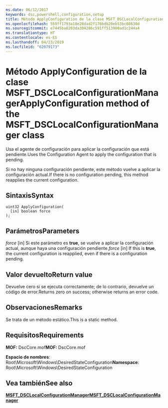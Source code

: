 ```yaml
---
ms.date: 06/12/2017
keywords: dsc,powershell,configuration,setup
title: Método ApplyConfiguration de la clase MSFT_DSCLocalConfigurationManager
ms.openlocfilehash: 559ff1793a18e28dad2f176bdb20eb53bc08630d
ms.sourcegitcommit: e7445ba8203da304286c591ff513900ad1c244a4
ms.translationtype: HT
ms.contentlocale: es-ES
ms.lasthandoff: 04/23/2019
ms.locfileid: "62079173"
---
```

# <a name="applyconfiguration-method-of-the-msftdsclocalconfigurationmanager-class"></a><span data-ttu-id="6ee4c-103">Método ApplyConfiguration de la clase MSFT_DSCLocalConfigurationManager</span><span class="sxs-lookup"><span data-stu-id="6ee4c-103">ApplyConfiguration method of the MSFT_DSCLocalConfigurationManager class</span></span>

<span data-ttu-id="6ee4c-104">Usa el agente de configuración para aplicar la configuración que está pendiente.</span><span class="sxs-lookup"><span data-stu-id="6ee4c-104">Uses the Configuration Agent to apply the configuration that is pending.</span></span>

<span data-ttu-id="6ee4c-105">Si no hay ninguna configuración pendiente, este método vuelve a aplicar la configuración actual.</span><span class="sxs-lookup"><span data-stu-id="6ee4c-105">If there is no configuration pending, this method reapplies the current configuration.</span></span>

## <a name="syntax"></a><span data-ttu-id="6ee4c-106">Sintaxis</span><span class="sxs-lookup"><span data-stu-id="6ee4c-106">Syntax</span></span>

```mof
uint32 ApplyConfiguration(
  [in] boolean force
);
```

## <a name="parameters"></a><span data-ttu-id="6ee4c-107">Parámetros</span><span class="sxs-lookup"><span data-stu-id="6ee4c-107">Parameters</span></span>

<span data-ttu-id="6ee4c-108">*force* \[in\] Si este parámetro es **true**, se vuelve a aplicar la configuración actual, aunque haya una configuración pendiente.</span><span class="sxs-lookup"><span data-stu-id="6ee4c-108">*force* \[in\] If this is **true**, the current configuration is reapplied, even if there is a configuration pending.</span></span>

## <a name="return-value"></a><span data-ttu-id="6ee4c-109">Valor devuelto</span><span class="sxs-lookup"><span data-stu-id="6ee4c-109">Return value</span></span>

<span data-ttu-id="6ee4c-110">Devuelve cero si se ejecuta correctamente; de lo contrario, devuelve un código de error.</span><span class="sxs-lookup"><span data-stu-id="6ee4c-110">Returns zero on success; otherwise returns an error code.</span></span>

## <a name="remarks"></a><span data-ttu-id="6ee4c-111">Observaciones</span><span class="sxs-lookup"><span data-stu-id="6ee4c-111">Remarks</span></span>

<span data-ttu-id="6ee4c-112">Se trata de un método estático.</span><span class="sxs-lookup"><span data-stu-id="6ee4c-112">This is a static method.</span></span>

## <a name="requirements"></a><span data-ttu-id="6ee4c-113">Requisitos</span><span class="sxs-lookup"><span data-stu-id="6ee4c-113">Requirements</span></span>

<span data-ttu-id="6ee4c-114">**MOF:** DscCore.mof</span><span class="sxs-lookup"><span data-stu-id="6ee4c-114">**MOF:** DscCore.mof</span></span>

<span data-ttu-id="6ee4c-115">**Espacio de nombres**: Root\Microsoft\Windows\DesiredStateConfiguration</span><span class="sxs-lookup"><span data-stu-id="6ee4c-115">**Namespace**: Root\Microsoft\Windows\DesiredStateConfiguration</span></span>

## <a name="see-also"></a><span data-ttu-id="6ee4c-116">Vea también</span><span class="sxs-lookup"><span data-stu-id="6ee4c-116">See also</span></span>

[<span data-ttu-id="6ee4c-117">**MSFT_DSCLocalConfigurationManager**</span><span class="sxs-lookup"><span data-stu-id="6ee4c-117">**MSFT_DSCLocalConfigurationManager**</span></span>](msft-dsclocalconfigurationmanager.md)